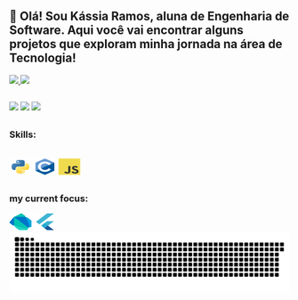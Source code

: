 ## 👋 Olá! Sou Kássia Ramos, aluna de Engenharia de Software. Aqui você vai encontrar alguns projetos que exploram minha jornada na área de Tecnologia!

<div>
  <a href = "https://github.com/kassia-ramos">
  <img height= "170em" src= "https://github-readme-stats.vercel.app/api?username=kassia-ramos&show_icons=true&theme=tokyonight&include_all_commits=true&count_private=true"/>
  <img height="160em" src= "https://github-readme-stats.vercel.app/api/top-langs/?username=kassia-ramos&layout=compact&langs_count-16&theme=tokyonight"/>
</div>  

##

<div>
  <a href="https://www.instagram.com/kassia__ramoss" target="_blank"><img src= "https://img.shields.io/badge/Instagram-E4405F?style=for-the-badge&logo=instagram&logoColor=white" target="_blank"></a> 
  <a href="www.linkedin.com/in/kassia-ramos-oliveira-291969254" target="_blank"><img src= "https://img.shields.io/badge/LinkedIn-0077B5?style=for-the-badge&logo=linkedin&logoColor=white" target="_blank"></a> 
  <a href="https://mail.google.com/mail/u/0/#inbox" target="_blank"><img src= "https://img.shields.io/badge/Gmail-D14836?style=for-the-badge&logo=gmail&logoColor=white" target="_blank"></a> 
</div>

##

### Skills: 
<div style = "display: inline_block"><br>
  <img allign= "center" alt = "Kassia-Python" height="30" width="40" src = "https://raw.githubusercontent.com/devicons/devicon/master/icons/python/python-original.svg">
  <img allign= "center" alt = "Kassia-C" height="30" width="40" src ="https://github.com/devicons/devicon/blob/master/icons/c/c-original.svg">
   <img allign= "center" alt = "Kassia-JavaScript" height="30" width="40" src = "https://github.com/devicons/devicon/blob/master/icons/javascript/javascript-original.svg">
</div>

##

### my current focus:
<div>
  <img allign= "center" alt = "Kassia-Dart" height="30" width="40" src = "https://github.com/devicons/devicon/blob/master/icons/dart/dart-original.svg">
  <img allign= "center" alt = "Kassia-Flutter" height="30" width="40" src = "https://github.com/devicons/devicon/blob/master/icons/flutter/flutter-original.svg">
   
</div>


<picture>
  <source media="(prefers-color-scheme: dark)" srcset="https://raw.githubusercontent.com/kassia-ramos/kassia-ramos/output/github-contribution-grid-snake-dark.svg">
  <source media="(prefers-color-scheme: light)" srcset="https://raw.githubusercontent.com/kassia-ramos/kassia-ramos/output/github-contribution-grid-snake.svg">
  <img alt="github contribution grid snake animation" src="https://raw.githubusercontent.com/kassia-ramos/kassia-ramos/output/github-contribution-grid-snake.svg">
</picture>
